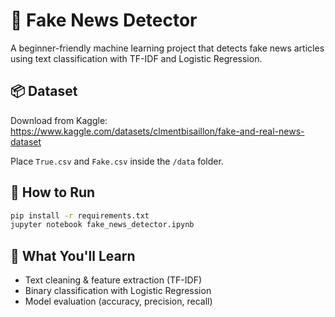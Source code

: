 # 📰 Fake News Detector

A beginner-friendly machine learning project that detects fake news articles using text classification with TF-IDF and Logistic Regression.

## 📦 Dataset

Download from Kaggle:  
https://www.kaggle.com/datasets/clmentbisaillon/fake-and-real-news-dataset

Place `True.csv` and `Fake.csv` inside the `/data` folder.

## 🚀 How to Run

```bash
pip install -r requirements.txt
jupyter notebook fake_news_detector.ipynb
```

## 🧠 What You'll Learn

- Text cleaning & feature extraction (TF-IDF)
- Binary classification with Logistic Regression
- Model evaluation (accuracy, precision, recall)
